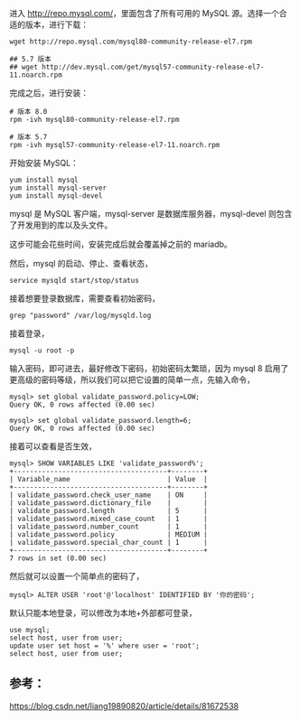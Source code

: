 进入 <http://repo.mysql.com/>，里面包含了所有可用的 MySQL 源。选择一个合适的版本，进行下载：

```shell
wget http://repo.mysql.com/mysql80-community-release-el7.rpm

## 5.7 版本
## wget http://dev.mysql.com/get/mysql57-community-release-el7-11.noarch.rpm
```

完成之后，进行安装：

```shell
# 版本 8.0
rpm -ivh mysql80-community-release-el7.rpm

# 版本 5.7
rpm -ivh mysql57-community-release-el7-11.noarch.rpm
```

开始安装 MySQL：

```shell
yum install mysql
yum install mysql-server
yum install mysql-devel
```

mysql 是 MySQL 客户端，mysql-server 是数据库服务器，mysql-devel 则包含了开发用到的库以及头文件。

这步可能会花些时间，安装完成后就会覆盖掉之前的 mariadb。

然后，mysql 的启动、停止、查看状态，

```shell
service mysqld start/stop/status
```

接着想要登录数据库，需要查看初始密码，

```shell
grep "password" /var/log/mysqld.log
```

接着登录，

```shell
mysql -u root -p
```

输入密码，即可进去，最好修改下密码，初始密码太繁琐，因为 mysql 8 启用了更高级的密码等级，所以我们可以把它设置的简单一点，先输入命令，

```shell
mysql> set global validate_password.policy=LOW;
Query OK, 0 rows affected (0.00 sec)

mysql> set global validate_password.length=6;
Query OK, 0 rows affected (0.00 sec)
```

接着可以查看是否生效，

```shell
mysql> SHOW VARIABLES LIKE 'validate_password%';
+--------------------------------------+--------+
| Variable_name                        | Value  |
+--------------------------------------+--------+
| validate_password.check_user_name    | ON     |
| validate_password.dictionary_file    |        |
| validate_password.length             | 5      |
| validate_password.mixed_case_count   | 1      |
| validate_password.number_count       | 1      |
| validate_password.policy             | MEDIUM |
| validate_password.special_char_count | 1      |
+--------------------------------------+--------+
7 rows in set (0.00 sec)
```

然后就可以设置一个简单点的密码了，

```shell
mysql> ALTER USER 'root'@'localhost' IDENTIFIED BY '你的密码';
```

默认只能本地登录，可以修改为本地+外部都可登录，

```
use mysql;
select host, user from user;
update user set host = '%' where user = 'root';
select host, user from user;
```

## 参考：

https://blog.csdn.net/liang19890820/article/details/81672538
